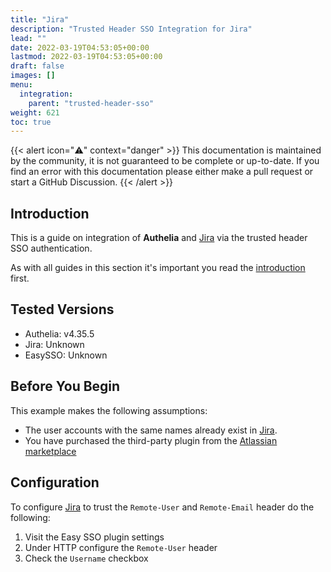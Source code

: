 ```yaml
---
title: "Jira"
description: "Trusted Header SSO Integration for Jira"
lead: ""
date: 2022-03-19T04:53:05+00:00
lastmod: 2022-03-19T04:53:05+00:00
draft: false
images: []
menu:
  integration:
    parent: "trusted-header-sso"
weight: 621
toc: true
---
```


{{< alert icon="⚠️" context="danger" >}}
This documentation is maintained by the community, it is not guaranteed to be complete or up-to-date. If you find an
error with this documentation please either make a pull request or start a GitHub Discussion.
{{< /alert >}}

## Introduction

This is a guide on integration of **Authelia** and [Jira] via the trusted header SSO authentication.

As with all guides in this section it's important you read the [introduction](../introduction.md) first.

## Tested Versions

- Authelia: v4.35.5
- Jira: Unknown
- EasySSO: Unknown

## Before You Begin

This example makes the following assumptions:

- The user accounts with the same names already exist in [Jira].
- You have purchased the third-party plugin from the [Atlassian marketplace](https://marketplace.atlassian.com/apps/1212581/easy-sso-jira-kerberos-ntlm-saml?hosting=server&tab=overview)

## Configuration

To configure [Jira] to trust the `Remote-User` and `Remote-Email` header do the following:

1. Visit the Easy SSO plugin settings
2. Under HTTP configure the `Remote-User` header
3. Check the `Username` checkbox

[Jira]: https://www.atlassian.com/software/jira
